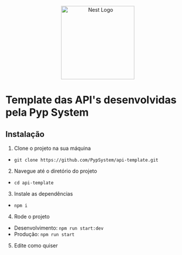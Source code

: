 <p align="center">
  <img src="https://nestjs.com/img/logo-small.svg" width="200" alt="Nest Logo" />
</p>

# Template das API's desenvolvidas pela Pyp System

## Instalação

1. Clone o projeto na sua máquina
- `git clone https://github.com/PypSystem/api-template.git`

2. Navegue até o diretório do projeto
- `cd api-template`

3. Instale as dependências
- `npm i`

4. Rode o projeto
- Desenvolvimento: `npm run start:dev`
- Produção: `npm run start`

5. Edite como quiser
